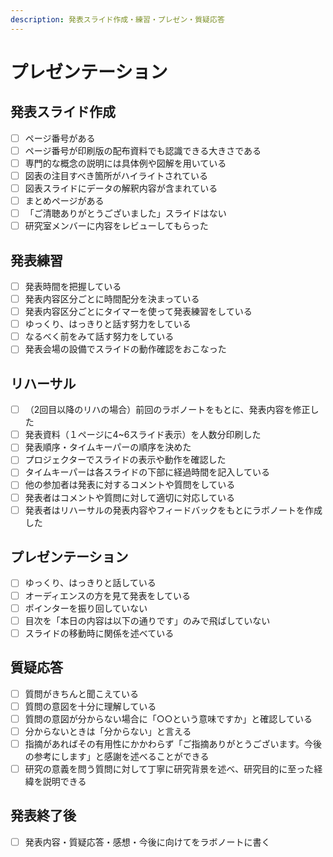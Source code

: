 ```yaml
---
description: 発表スライド作成・練習・プレゼン・質疑応答
---
```


# プレゼンテーション

## 発表スライド作成

* [ ] ページ番号がある
* [ ] ページ番号が印刷版の配布資料でも認識できる大きさである
* [ ] 専門的な概念の説明には具体例や図解を用いている
* [ ] 図表の注目すべき箇所がハイライトされている
* [ ] 図表スライドにデータの解釈内容が含まれている
* [ ] まとめページがある
* [ ] 「ご清聴ありがとうございました」スライドはない
* [ ] 研究室メンバーに内容をレビューしてもらった

## 発表練習

* [ ] 発表時間を把握している
* [ ] 発表内容区分ごとに時間配分を決まっている
* [ ] 発表内容区分ごとにタイマーを使って発表練習をしている
* [ ] ゆっくり、はっきりと話す努力をしている
* [ ] なるべく前をみて話す努力をしている
* [ ] 発表会場の設備でスライドの動作確認をおこなった

## リハーサル

* [ ] （2回目以降のリハの場合）前回のラボノートをもとに、発表内容を修正した
* [ ] 発表資料（１ページに4~6スライド表示）を人数分印刷した
* [ ] 発表順序・タイムキーパーの順序を決めた
* [ ] プロジェクターでスライドの表示や動作を確認した
* [ ] タイムキーパーは各スライドの下部に経過時間を記入している
* [ ] 他の参加者は発表に対するコメントや質問をしている
* [ ] 発表者はコメントや質問に対して適切に対応している
* [ ] 発表者はリハーサルの発表内容やフィードバックをもとにラボノートを作成した

## プレゼンテーション

* [ ] ゆっくり、はっきりと話している
* [ ] オーディエンスの方を見て発表をしている
* [ ] ポインターを振り回していない
* [ ] 目次を「本日の内容は以下の通りです」のみで飛ばしていない
* [ ] スライドの移動時に関係を述べている

## 質疑応答

* [ ] 質問がきちんと聞こえている
* [ ] 質問の意図を十分に理解している
* [ ] 質問の意図が分からない場合に「○○という意味ですか」と確認している
* [ ] 分からないときは「分からない」と言える
* [ ] 指摘があればその有用性にかかわらず「ご指摘ありがとうございます。今後の参考にします」と感謝を述べることができる
* [ ] 研究の意義を問う質問に対して丁寧に研究背景を述べ、研究目的に至った経緯を説明できる

## 発表終了後

* [ ] 発表内容・質疑応答・感想・今後に向けてをラボノートに書く

